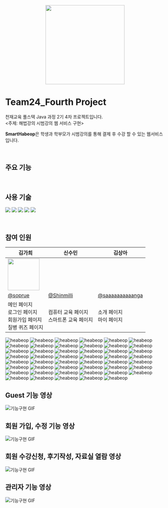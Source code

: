 <p align="center">
    <img src="public/logo.png" width="250"/>
</p>

# Team24_Fourth Project

천재교육 풀스택 Java 과정 2기 4차 프로젝트입니다.  
<주제: 해법강의 시범강의 웹 서비스 구현>  

<strong>SmartHabeop</strong>은 학생과 학부모가 시범강의를 통해 결제 후 수강 할 수 있는 웹서비스 입니다.  

<br>

## 주요 기능


<br>

## 사용 기술

<img src="https://img.shields.io/badge/Spring-61DAFB?style=flat-square&logo=React&logoColor=white"/> <img src="https://img.shields.io/badge/JavaScript-F7DF1E?style=flat-square&logo=JavaScript&logoColor=white"/> <img src="https://img.shields.io/badge/styled components-DB7093?style=flat-square&logo=styledcomponents&logoColor=white"/>
<img src="https://img.shields.io/badge/Axios-E01B22?style=flat-square"/> <img src="https://img.shields.io/badge/Vercel-000000?style=flat-square&logo=Vercel&logoColor=white"/>

<br>

## 참여 인원

| 김가희 | 신수민 | 김상아 |
| --- | --- | --- |
| <img src="https://avatars.githubusercontent.com/u/62260343?s=400&u=eec2575d4f39693e965fce99108ea4ffaae51bac&v=4" width="100"> |  |  |
| [@soprue](https://github.com/soprue) | [@Shinmilli](https://github.com/Shinmilli) | [@saaaaaaaaaanga](https://github.com/saaaaaaaaaanga) |
| 메인 페이지<br>로그인 페이지<br>회원가입 페이지<br>질병 퀴즈 페이지 | 컴퓨터 교육 페이지<br>스마트폰 교육 페이지 | 소개 페이지<br>마이 페이지 |

![heabeop](./sanchul/1.png)
![heabeop](./sanchul/4.png)
![heabeop](./sanchul/5.png)
![heabeop](./sanchul/6.png)
![heabeop](./sanchul/7.png)
![heabeop](./sanchul/8.png)
![heabeop](./sanchul/9.png)
![heabeop](./sanchul/10.png)
![heabeop](./sanchul/11.png)
![heabeop](./sanchul/12.png)
![heabeop](./sanchul/13.png)
![heabeop](./sanchul/14.png)
![heabeop](./sanchul/15.png)
![heabeop](./sanchul/16.png)
![heabeop](./sanchul/17.png)
![heabeop](./sanchul/18.png)
![heabeop](./sanchul/19.png)
![heabeop](./sanchul/20.png)
![heabeop](./sanchul/21.png)
![heabeop](./sanchul/22.png)
![heabeop](./sanchul/23.png)
![heabeop](./sanchul/24.png)
![heabeop](./sanchul/25.png)
![heabeop](./sanchul/26.png)
![heabeop](./sanchul/27.png)
![heabeop](./sanchul/team24_ERD.png)
![heabeop](./sanchul/28.png)
![heabeop](./sanchul/29.png)
![heabeop](./sanchul/30.png)
![heabeop](./sanchul/31.png)
![heabeop](./sanchul/32.png)
![heabeop](./sanchul/33.png)
![heabeop](./sanchul/34.png)
![heabeop](./sanchul/35.png)
![heabeop](./sanchul/36.png)
![heabeop](./sanchul/38.png)
![heabeop](./sanchul/39.png)
![heabeop](./sanchul/40.png)
![heabeop](./sanchul/41.png)
![heabeop](./sanchul/42.png)
![heabeop](./sanchul/43.png)
![heabeop](./sanchul/42_2.png)
![heabeop](./sanchul/43_2.png)
![heabeop](./sanchul/44.png)
![heabeop](./sanchul/45.png)
![heabeop](./sanchul/46.png)
![heabeop](./sanchul/47.png)

## Guest 기능 영상
![기능구현 GIF](./functionRecord/team24_1.gif)

## 회원 가입, 수정 기능 영상
![기능구현 GIF](./functionRecord/team24_2.gif)

## 회원 수강신청, 후기작성, 자료실 열람 영상
![기능구현 GIF](./functionRecord/team24_3.gif)

## 관리자 기능 영상
![기능구현 GIF](./functionRecord/team24_4.gif)
